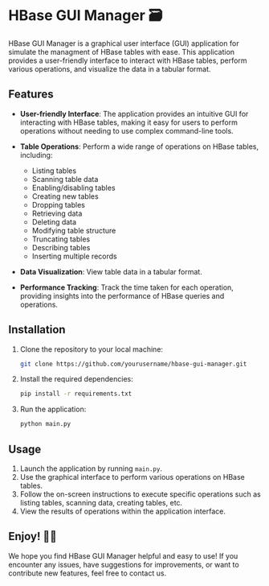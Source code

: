 # HBase GUI Manager 🗃️
HBase GUI Manager is a graphical user interface (GUI) application for simulate the managment of HBase tables with ease. This application provides a user-friendly interface to interact with HBase tables, perform various operations, and visualize the data in a tabular format.

## Features

- **User-friendly Interface**: The application provides an intuitive GUI for interacting with HBase tables, making it easy for users to perform operations without needing to use complex command-line tools.
  
- **Table Operations**: Perform a wide range of operations on HBase tables, including:
  - Listing tables
  - Scanning table data
  - Enabling/disabling tables
  - Creating new tables
  - Dropping tables
  - Retrieving data
  - Deleting data
  - Modifying table structure
  - Truncating tables
  - Describing tables
  - Inserting multiple records

- **Data Visualization**: View table data in a tabular format.

- **Performance Tracking**: Track the time taken for each operation, providing insights into the performance of HBase queries and operations.

## Installation

1. Clone the repository to your local machine:

    ```bash
    git clone https://github.com/yourusername/hbase-gui-manager.git
    ```

2. Install the required dependencies:

    ```bash
    pip install -r requirements.txt
    ```

3. Run the application:

    ```bash
    python main.py
    ```

## Usage

1. Launch the application by running `main.py`.
2. Use the graphical interface to perform various operations on HBase tables.
3. Follow the on-screen instructions to execute specific operations such as listing tables, scanning data, creating tables, etc.
4. View the results of operations within the application interface.

## Enjoy! 🚀🎉

We hope you find HBase GUI Manager helpful and easy to use! If you encounter any issues, have suggestions for improvements, or want to contribute new features, feel free to contact us.
